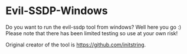 # Evil-SSDP-Windows
Do you want to run the evil-ssdp tool from windows? Well here you go :)
Please note that there has been limited testing so use at your own risk!

Original creator of the tool is https://github.com/initstring. 
